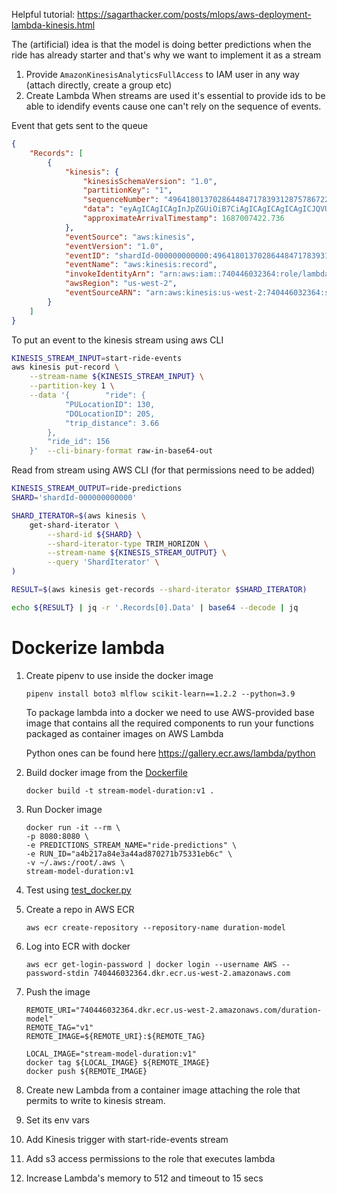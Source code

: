 Helpful tutorial:
https://sagarthacker.com/posts/mlops/aws-deployment-lambda-kinesis.html


The (artificial) idea is that the model is doing better predictions when the ride has already starter and that's why we want to implement it as a stream

1. Provide `AmazonKinesisAnalyticsFullAccess` to IAM user in any way (attach directly, create a group etc)
1. Create Lambda
When streams are used it's essential to provide ids to be able to idendify events cause one can't rely on the sequence of events.


Event that gets sent to the queue

```json
{
    "Records": [
        {
            "kinesis": {
                "kinesisSchemaVersion": "1.0",
                "partitionKey": "1",
                "sequenceNumber": "49641801370286448471783931287578672283018518126072430594",
                "data": "eyAgICAgICAgInJpZGUiOiB7CiAgICAgICAgICAgICJQVUxvY2F0aW9uSUQiOiAxMzAsCiAgICAgICAgICAgICJET0xvY2F0aW9uSUQiOiAyMDUsCiAgICAgICAgICAgICJ0cmlwX2Rpc3RhbmNlIjogMy42NgogICAgICAgIH0sCiAgICAgICAgInJpZGVfaWQiOiAxNTYKICAgIH0=",
                "approximateArrivalTimestamp": 1687007422.736
            },
            "eventSource": "aws:kinesis",
            "eventVersion": "1.0",
            "eventID": "shardId-000000000000:49641801370286448471783931287578672283018518126072430594",
            "eventName": "aws:kinesis:record",
            "invokeIdentityArn": "arn:aws:iam::740446032364:role/lambda-kinesis-role",
            "awsRegion": "us-west-2",
            "eventSourceARN": "arn:aws:kinesis:us-west-2:740446032364:stream/start-ride-events"
        }
    ]
}
```

To put an event to the kinesis stream using aws CLI

```bash
KINESIS_STREAM_INPUT=start-ride-events
aws kinesis put-record \
    --stream-name ${KINESIS_STREAM_INPUT} \
    --partition-key 1 \
    --data '{        "ride": {
            "PULocationID": 130,
            "DOLocationID": 205,
            "trip_distance": 3.66
        },
        "ride_id": 156
    }'  --cli-binary-format raw-in-base64-out
```

Read from stream using AWS CLI
(for that permissions need to be added)

```bash
KINESIS_STREAM_OUTPUT=ride-predictions
SHARD='shardId-000000000000'

SHARD_ITERATOR=$(aws kinesis \
    get-shard-iterator \
        --shard-id ${SHARD} \
        --shard-iterator-type TRIM_HORIZON \
        --stream-name ${KINESIS_STREAM_OUTPUT} \
        --query 'ShardIterator' \
)

RESULT=$(aws kinesis get-records --shard-iterator $SHARD_ITERATOR)

echo ${RESULT} | jq -r '.Records[0].Data' | base64 --decode | jq
```

# Dockerize lambda

1. Create pipenv to use inside the docker image
    ```shell
    pipenv install boto3 mlflow scikit-learn==1.2.2 --python=3.9
    ```

    To package lambda into a docker we need to use AWS-provided base image that contains all the required components to run your functions packaged as container images on AWS Lambda

    Python ones can be found here
    https://gallery.ecr.aws/lambda/python


1. Build docker image from the [Dockerfile](Dockerfile)
    ```shell
    docker build -t stream-model-duration:v1 .
    ```

1. Run Docker image
    ```shell
    docker run -it --rm \
    -p 8080:8080 \
    -e PREDICTIONS_STREAM_NAME="ride-predictions" \
    -e RUN_ID="a4b217a84e3a44ad870271b75331eb6c" \
    -v ~/.aws:/root/.aws \
    stream-model-duration:v1
    ```

1. Test using [test_docker.py](test_docker.py)

1. Create a repo in AWS ECR

    ```shell
    aws ecr create-repository --repository-name duration-model
    ```

1. Log into ECR with docker
    ```
    aws ecr get-login-password | docker login --username AWS --password-stdin 740446032364.dkr.ecr.us-west-2.amazonaws.com
    ```

1. Push the image
    ```
    REMOTE_URI="740446032364.dkr.ecr.us-west-2.amazonaws.com/duration-model"
    REMOTE_TAG="v1"
    REMOTE_IMAGE=${REMOTE_URI}:${REMOTE_TAG}

    LOCAL_IMAGE="stream-model-duration:v1"
    docker tag ${LOCAL_IMAGE} ${REMOTE_IMAGE}
    docker push ${REMOTE_IMAGE}
    ```

1. Create new Lambda from a container image attaching the role that permits to write to kinesis stream.

1. Set its env vars

1. Add Kinesis trigger with start-ride-events stream

1. Add s3 access permissions to the role that executes lambda

1. Increase Lambda's memory to 512 and timeout to 15 secs